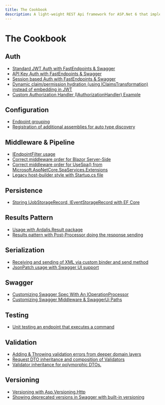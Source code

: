 ```yaml
---
title: The Cookbook
description: A light-weight REST Api framework for ASP.Net 6 that implements REPR (Request-Endpoint-Response) Pattern.
---
```


# The Cookbook

<div id="cookbook">

## Auth

- [Standard JWT Auth with FastEndpoints & Swagger](https://gist.github.com/dj-nitehawk/3155971da1d2c9553ae6bcb00dfa6f4c)
- [API Key Auth with FastEndpoints & Swagger](https://gist.github.com/dj-nitehawk/4efe5ef70f813aec2c55fff3bbb833c0)
- [Session based Auth with FastEndpoints & Swagger](https://gist.github.com/dj-nitehawk/ef60db792a56afc23537238e79257d13)
- [Dynamic claim/permission hydration (using IClaimsTransformation) instead of embedding in JWT](https://gist.github.com/dj-nitehawk/220363f14e649a2cb850d61f9bd793b5)
- [Custom Authorization Handler (IAuthorizationHandler) Example](https://gist.github.com/dj-nitehawk/d2f585747c0711f92ab7c7923f670e29)

## Configuration

- [Endpoint grouping](https://gist.github.com/dj-nitehawk/5b3e73818f630c2fe90d9f4674847452)
- [Registration of additional assemblies for auto type discovery](https://gist.github.com/dj-nitehawk/b3615fad393beabefe929e3f81af6822)

## Middleware & Pipeline

- [IEndpointFilter usage](https://gist.github.com/dj-nitehawk/3edcd59ce03230b98369e2f2259bc5d3)
- [Correct middleware order for Blazor Server-Side](https://gist.github.com/dj-nitehawk/171a4228be267ca9312e1ae882ee6d5b)
- [Correct middleware order for UseSpa() from Microsoft.AspNetCore.SpaServices.Extensions](https://gist.github.com/dj-nitehawk/bb78ba5dc07c1e20538c046ad7e154c2)
- [Legacy host-builder style with Startup.cs file](https://gist.github.com/dj-nitehawk/5d5d325e23c4be43aeccbcb0066a72b4)

## Persistence

- [Storing IJobStorageRecord, IEventStorageRecord with EF Core](https://gist.github.com/dj-nitehawk/02420788fb0a72c4be4752be8bd4c40b)

## Results Pattern

- [Usage with Ardalis.Result package](https://gist.github.com/dj-nitehawk/c209274f6bfcc7436d8f463f8ace554a)
- [Results pattern with Post-Processor doing the response sending](https://gist.github.com/dj-nitehawk/6e23842dcb7640b165fd80ba57967540)

## Serialization

- [Receiving and sending of XML via custom binder and send method](https://gist.github.com/dj-nitehawk/c66990afc31ed9ad5063402fa295116a)
- [JsonPatch usage with Swagger UI support](https://gist.github.com/dj-nitehawk/842bb52479452fe185f58e3885724cac)

## Swagger

- [Customizing Swagger Spec With An IOperationProcessor](https://gist.github.com/dj-nitehawk/d172140b1f7d576e632a0d15e9682f54)
- [Customizing Swagger Middleware & SwaggerUi Paths](https://gist.github.com/dj-nitehawk/ba223a3dd415407a3e664a4a2b61dbc7)

## Testing

- [Unit testing an endpoint that executes a command](https://gist.github.com/dj-nitehawk/f0c5c95c57ac1f1d15c936e9d87734b0)

## Validation

- [Adding & Throwing validation errors from deeper domain layers](https://gist.github.com/dj-nitehawk/a3e673479c8f3fb3660cb837f9032031)
- [Request DTO inheritance and composition of Validators](https://gist.github.com/dj-nitehawk/f2ba959b92d16cba8265e7c9b9ea957b)
- [Validator inheritance for polymorphic DTOs.](https://gist.github.com/dj-nitehawk/d5e5b64f8fdc7ce90656305c6a40174e)

## Versioning

- [Versioning with Asp.Versioning.Http](https://gist.github.com/dj-nitehawk/fbefbcb6273d372e5e5913accb18ab76)
- [Showing deprecated versions in Swagger with built-in versioning](https://gist.github.com/dj-nitehawk/c32e7f887389460c661b955d233b650d)

[//]: # (this is a comment)

</div>